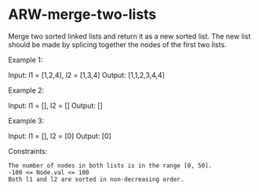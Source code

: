 # ARW-merge-two-lists

Merge two sorted linked lists and return it as a new sorted list. The new list should be made by splicing together the nodes of the first two lists.

 

Example 1:

Input: l1 = [1,2,4], l2 = [1,3,4]
Output: [1,1,2,3,4,4]

Example 2:

Input: l1 = [], l2 = []
Output: []

Example 3:

Input: l1 = [], l2 = [0]
Output: [0]

 

Constraints:

    The number of nodes in both lists is in the range [0, 50].
    -100 <= Node.val <= 100
    Both l1 and l2 are sorted in non-decreasing order.

